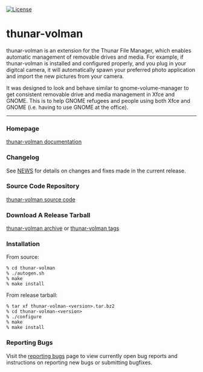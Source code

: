 [![License](https://img.shields.io/badge/License-GPL%20v2-blue.svg)](https://gitlab.xfce.org/xfce/thunar-volman/COPYING)

thunar-volman
====================

thunar-volman is an extension for the Thunar File Manager, which enables
automatic management of removable drives and media. For example, if
thunar-volman is installed and configured properly, and you plug in your
digitcal camera, it will automatically spawn your preferred photo application
and import the new pictures from your camera.

It was designed to look and behave similar to gnome-volume-manager to get
consistent removable drive and media management in Xfce and GNOME. This is
to help GNOME refugees and people using both Xfce and GNOME (i.e. having to
use GNOME at the office).

----

### Homepage

[thunar-volman documentation](https://docs.xfce.org/xfce/thunar-volman/start)

### Changelog

See [NEWS](https://gitlab.xfce.org/xfce/thunar-volman/-/blob/master/NEWS) for details on changes and fixes made in the current release.

### Source Code Repository

[thunar-volman source code](https://gitlab.xfce.org/xfce/thunar-volman)

### Download A Release Tarball

[thunar-volman archive](https://archive.xfce.org/src/xfce/thunar-volman)
    or
[thunar-volman tags](https://gitlab.xfce.org/xfce/thunar-volman/-/tags)
### Installation

From source: 

    % cd thunar-volman
    % ./autogen.sh
    % make
    % make install

From release tarball:

    % tar xf thunar-volman-<version>.tar.bz2
    % cd thunar-volman-<version>
    % ./configure
    % make
    % make install

### Reporting Bugs

Visit the [reporting bugs](https://docs.xfce.org/xfce/thunar-volman/bugs) page to view currently open bug reports and instructions on reporting new bugs or submitting bugfixes.

